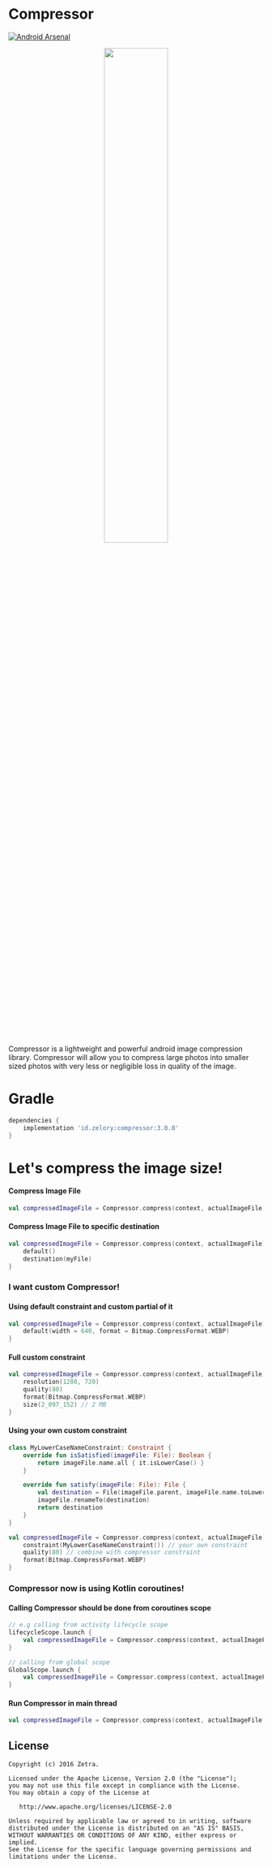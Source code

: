 Compressor
======
[![Android Arsenal](https://img.shields.io/badge/Android%20Arsenal-Compressor-blue.svg?style=flat)](http://android-arsenal.com/details/1/3758)
<p align="center"><img src="https://raw.githubusercontent.com/zetbaitsu/Compressor/master/ss.png" width="50%" /></p>
Compressor is a lightweight and powerful android image compression library. Compressor will allow you to compress large photos into smaller sized photos with very less or negligible loss in quality of the image.

# Gradle
```groovy
dependencies {
    implementation 'id.zelory:compressor:3.0.0'
}
```
# Let's compress the image size!
#### Compress Image File
```kotlin
val compressedImageFile = Compressor.compress(context, actualImageFile)
```
#### Compress Image File to specific destination
```kotlin
val compressedImageFile = Compressor.compress(context, actualImageFile) {
    default()
    destination(myFile)
}
```
### I want custom Compressor!
#### Using default constraint and custom partial of it
```kotlin
val compressedImageFile = Compressor.compress(context, actualImageFile) {
    default(width = 640, format = Bitmap.CompressFormat.WEBP)
}
```
#### Full custom constraint
```kotlin
val compressedImageFile = Compressor.compress(context, actualImageFile) {
    resolution(1280, 720)
    quality(80)
    format(Bitmap.CompressFormat.WEBP)
    size(2_097_152) // 2 MB
}
```
#### Using your own custom constraint
```kotlin
class MyLowerCaseNameConstraint: Constraint {
    override fun isSatisfied(imageFile: File): Boolean {
        return imageFile.name.all { it.isLowerCase() }
    }

    override fun satisfy(imageFile: File): File {
        val destination = File(imageFile.parent, imageFile.name.toLowerCase())
        imageFile.renameTo(destination)
        return destination
    }
}

val compressedImageFile = Compressor.compress(context, actualImageFile) {
    constraint(MyLowerCaseNameConstraint()) // your own constraint
    quality(80) // combine with compressor constraint
    format(Bitmap.CompressFormat.WEBP)
}
```
### Compressor now is using Kotlin coroutines!
#### Calling Compressor should be done from coroutines scope
```kotlin
// e.g calling from activity lifecycle scope
lifecycleScope.launch {
    val compressedImageFile = Compressor.compress(context, actualImageFile)
}

// calling from global scope
GlobalScope.launch {
    val compressedImageFile = Compressor.compress(context, actualImageFile)
}
```
#### Run Compressor in main thread
```kotlin
val compressedImageFile = Compressor.compress(context, actualImageFile, Dispatchers.Main)
```

License
-------
    Copyright (c) 2016 Zetra.
    
    Licensed under the Apache License, Version 2.0 (the "License");
    you may not use this file except in compliance with the License.
    You may obtain a copy of the License at

       http://www.apache.org/licenses/LICENSE-2.0

    Unless required by applicable law or agreed to in writing, software
    distributed under the License is distributed on an "AS IS" BASIS,
    WITHOUT WARRANTIES OR CONDITIONS OF ANY KIND, either express or implied.
    See the License for the specific language governing permissions and
    limitations under the License.
